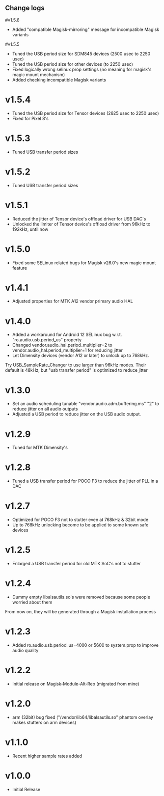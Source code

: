 ## Change logs

#v1.5.6
* Added "compatible Magisk-mirroring" message for incompatible Magisk variants

#v1.5.5
* Tuned the USB period size for SDM845 devices (2500 usec to 2250 usec)
* Tuned the USB period size for other devices (to 2250 usec)
* Fixed logically wrong selinux prop settings (no meaning for magisk's magic mount mechanism)
* Added checking incompatible Magisk variants

# v1.5.4
* Tuned the USB period size for Tensor devices (2625 usec to 2250 usec)
* Fixed for Pixel 8's

# v1.5.3
* Tuned USB transfer period sizes

# v1.5.2
* Tuned USB transfer period sizes

# v1.5.1
* Reduced the jitter of Tensor device's offload driver for USB DAC's
* Unlocked the limiter of Tensor device's offload driver from 96kHz to 192kHz, until now

# v1.5.0
* Fixed some SELinux related bugs for Magisk v26.0's new magic mount feature

# v1.4.1
* Adjusted properties for MTK A12 vendor primary audio HAL

# v1.4.0
* Added a workaround for Android 12 SELinux bug w.r.t. "ro.audio.usb.period_us" property
* Changed vendor.audio_hal.period_multiplier=2 to vendor.audio_hal.period_multiplier=1 for reducing jitter
* Let Dimensity devices (vendor A12 or later) to unlock up to 768kHz. 

Try USB_SampleRate_Changer to use larger than 96kHz modes. Their default is 48kHz, but "usb transfer period" is optimized to reduce jitter

# v1.3.0
* Set an audio scheduling tunable "vendor.audio.adm.buffering.ms" "2" to reduce jitter on all audio outputs
* Adjusted a USB period to reduce jitter on the USB audio output.

# v1.2.9
* Tuned for MTK Dimensity's

# v1.2.8
* Tuned a USB transfer period for POCO F3 to reduce the jitter of PLL in a DAC

# v1.2.7
* Optimized for POCO F3 not to stutter even at 768kHz & 32bit mode
* Up to 768kHz unlocking become to be applied to some known safe devices

# v1.2.5
* Enlarged a USB transfer period for old MTK SoC's not to stutter

# v1.2.4
* Dummy empty libalsautils.so's were removed because some people worried about them

From now on, they will be generated through a Magisk installation process

# v1.2.3
* Added ro.audio.usb.period_us=4000 or 5600 to system.prop to improve audio quality

# v1.2.2
* Initial release on Magisk-Module-Alt-Reo (migrated from mine)

# v1.2.0
* arm (32bit) bug fixed ("/vendor/lib64/libalsautils.so" phantom overlay makes stutters on arm devices)

# v1.1.0
* Recent higher sample rates added

# v1.0.0
* Initial Release

##
